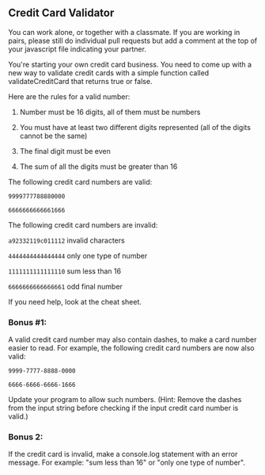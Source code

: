 ## Credit Card Validator

You can work alone, or together with a classmate. If you are working in pairs, please still do individual pull requests but add a comment at the top of your javascript file indicating your partner. 

You're starting your own credit card business. You need to come up with a new way to validate credit cards with a simple function called validateCreditCard that returns true or false.

Here are the rules for a valid number:

1. Number must be 16 digits, all of them must be numbers

2. You must have at least two different digits represented (all of the digits cannot be the same)

3. The final digit must be even

4. The sum of all the digits must be greater than 16

The following credit card numbers are valid:

```9999777788880000```

```6666666666661666```

The following credit card numbers are invalid:

```a92332119c011112``` invalid characters

```4444444444444444``` only one type of number

```1111111111111110``` sum less than 16

```6666666666666661``` odd final number

If you need help, look at the cheat sheet.

### Bonus #1: 
A valid credit card number may also contain dashes, to make a card number easier to read. For example, the following credit card numbers are now also valid:

```9999-7777-8888-0000```

```6666-6666-6666-1666```

Update your program to allow such numbers. (Hint: Remove the dashes from the input string before checking if the input credit card number is valid.)

### Bonus 2:
If the credit card is invalid, make a console.log statement with an error message. For example: "sum less than 16" or "only one type of number".
